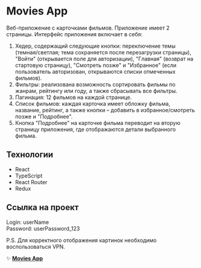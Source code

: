 # Movies App

Веб-приложение с карточками фильмов. Приложение имеет 2 страницы. Интерфейс приложения включает в себя: 

1. Хедер, содержащий следующие кнопки: переключение темы (темная/светлая; тема сохраняется после перезагрузки страницы), "Войти" 
(открывается поле для авторизации), "Главная" (возврат на стартовую страницу), "Смотреть позже" и "Избранное" (если пользователь авторизован, открываются списки отмеченных фильмов).
2. Фильтры: реализована возможность сортировать фильмы по жанрам, рейтингу или году, а также сбрасывать все фильтры.
3. Пагинация: 12 фильмов на каждой странице.
4. Список фильмов: каждая карточка имеет обложку фильма, название, рейтинг, а также кнопки – добавить в избранное/смотреть позже и "Подробнее".
5. Кнопка "Подробнее" на карточке фильма переводит на вторую страницу приложения, где отображаются детали выбранного фильма. 

## Технологии 

- React
- TypeScript
- React Router
- Redux

## Ссылка на проект

Login: userName  
Password: userPassword_123

P.S. Для корректного отображения картинок необходимо воспользоваться VPN.

:sparkles: [**Movies App**](https://movies-react-app-nine.vercel.app/)
